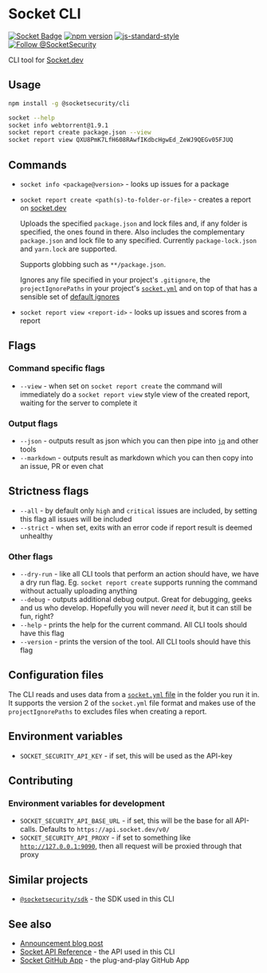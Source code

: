 # Socket CLI

[![Socket Badge](https://socket.dev/api/badge/npm/pkg/@socketsecurity/cli)](https://socket.dev/npm/package/@socketsecurity/cli)
[![npm version](https://img.shields.io/npm/v/@socketsecurity/cli.svg?style=flat)](https://www.npmjs.com/package/@socketsecurity/cli)
[![js-standard-style](https://img.shields.io/badge/code%20style-standard-brightgreen.svg)](https://github.com/SocketDev/eslint-config)
[![Follow @SocketSecurity](https://img.shields.io/twitter/follow/SocketSecurity?style=social)](https://twitter.com/SocketSecurity)

CLI tool for [Socket.dev](https://socket.dev/)

## Usage

```bash
npm install -g @socketsecurity/cli
```

```bash
socket --help
socket info webtorrent@1.9.1
socket report create package.json --view
socket report view QXU8PmK7LfH608RAwfIKdbcHgwEd_ZeWJ9QEGv05FJUQ
```

## Commands

* `socket info <package@version>` - looks up issues for a package

* `socket report create <path(s)-to-folder-or-file>` - creates a report on [socket.dev](https://socket.dev/)

  Uploads the specified `package.json` and lock files and, if any folder is specified, the ones found in there. Also includes the complementary `package.json` and lock file to any specified. Currently `package-lock.json` and `yarn.lock` are supported.

  Supports globbing such as `**/package.json`.

  Ignores any file specified in your project's `.gitignore`, the `projectIgnorePaths` in your project's [`socket.yml`](https://docs.socket.dev/docs/socket-yml) and on top of that has a sensible set of [default ignores](https://www.npmjs.com/package/ignore-by-default)

* `socket report view <report-id>` - looks up issues and scores from a report

## Flags

### Command specific flags

* `--view` - when set on `socket report create` the command will immediately do a `socket report view` style view of the created report, waiting for the server to complete it

### Output flags

* `--json` - outputs result as json which you can then pipe into [`jq`](https://stedolan.github.io/jq/) and other tools
* `--markdown` - outputs result as markdown which you can then copy into an issue, PR or even chat

## Strictness flags

* `--all` - by default only `high` and `critical` issues are included, by setting this flag all issues will be included
* `--strict` - when set, exits with an error code if report result is deemed unhealthy

### Other flags

* `--dry-run` - like all CLI tools that perform an action should have, we have a dry run flag. Eg. `socket report create` supports running the command without actually uploading anything
* `--debug` - outputs additional debug output. Great for debugging, geeks and us who develop. Hopefully you will never _need_ it, but it can still be fun, right?
* `--help` - prints the help for the current command. All CLI tools should have this flag
* `--version` - prints the version of the tool. All CLI tools should have this flag

## Configuration files

The CLI reads and uses data from a [`socket.yml` file](https://docs.socket.dev/docs/socket-yml) in the folder you run it in. It supports the version 2 of the `socket.yml` file format and makes use of the `projectIgnorePaths` to excludes files when creating a report.

## Environment variables

* `SOCKET_SECURITY_API_KEY` - if set, this will be used as the API-key

## Contributing

### Environment variables for development

* `SOCKET_SECURITY_API_BASE_URL` - if set, this will be the base for all API-calls. Defaults to `https://api.socket.dev/v0/`
* `SOCKET_SECURITY_API_PROXY` - if set to something like [`http://127.0.0.1:9090`](https://docs.proxyman.io/troubleshooting/couldnt-see-any-requests-from-3rd-party-network-libraries), then all request will be proxied through that proxy

## Similar projects

* [`@socketsecurity/sdk`](https://github.com/SocketDev/socket-sdk-js) - the SDK used in this CLI

## See also

* [Announcement blog post](https://socket.dev/blog/announcing-socket-cli-preview)
* [Socket API Reference](https://docs.socket.dev/reference) - the API used in this CLI
* [Socket GitHub App](https://github.com/apps/socket-security) - the plug-and-play GitHub App
